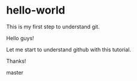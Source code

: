 # hello-world
This is my first step to understand git.

Hello guys!

Let me start to understand github with this tutorial.

Thanks!

master

